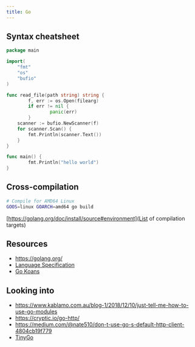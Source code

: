 ```yaml
---
title: Go
---
```


## Syntax cheatsheet

```go
package main

import(
	"fmt"
	"os"
	"bufio"
)

func read_file(path string) string {
        f, err := os.Open(filearg)
        if err != nil {
                panic(err)
        }
	scanner := bufio.NewScanner(f)
	for scanner.Scan() {
		fmt.Println(scanner.Text())
	}
}

func main() {
        fmt.Println("hello world")
}
```

## Cross-compilation
```bash
# Compile for AMD64 Linux
GOOS=linux GOARCH=amd64 go build
```

[https://golang.org/doc/install/source#environment](List of compilation targets)

## Resources

* <https://golang.org/>
* [Language Specification](https://golang.org/ref/spec)
* [Go Koans](https://github.com/cdarwin/go-koans)

## Looking into

* https://www.kablamo.com.au/blog-1/2018/12/10/just-tell-me-how-to-use-go-modules
* https://cryptic.io/go-http/
* https://medium.com/@nate510/don-t-use-go-s-default-http-client-4804cb19f779
* [TinyGo](https://tinygo.org/)
